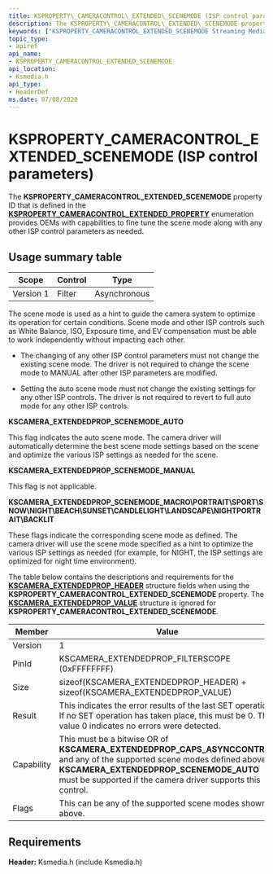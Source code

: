 ```yaml
---
title: KSPROPERTY\_CAMERACONTROL\_EXTENDED\_SCENEMODE (ISP control parameters)
description: The KSPROPERTY\_CAMERACONTROL\_EXTENDED\_SCENEMODE property ID that is defined in the KSPROPERTY\_CAMERACONTROL\_EXTENDED\_PROPERTY enumeration provides OEMs with capabilities to fine tune the scene mode along with any other ISP control parameters as needed.
keywords: ["KSPROPERTY_CAMERACONTROL_EXTENDED_SCENEMODE Streaming Media Devices"]
topic_type:
- apiref
api_name:
- KSPROPERTY_CAMERACONTROL_EXTENDED_SCENEMODE
api_location:
- Ksmedia.h
api_type:
- HeaderDef
ms.date: 07/08/2020
---
```


# KSPROPERTY\_CAMERACONTROL\_EXTENDED\_SCENEMODE (ISP control parameters)

The **KSPROPERTY\_CAMERACONTROL\_EXTENDED\_SCENEMODE** property ID that is defined in the [**KSPROPERTY\_CAMERACONTROL\_EXTENDED\_PROPERTY**](/windows-hardware/drivers/ddi/ksmedia/ne-ksmedia-ksproperty_cameracontrol_extended_property) enumeration provides OEMs with capabilities to fine tune the scene mode along with any other ISP control parameters as needed.

## Usage summary table

| Scope | Control | Type |
|--|--|--|
| Version 1 | Filter | Asynchronous |

The scene mode is used as a hint to guide the camera system to optimize its operation for certain conditions. Scene mode and other ISP controls such as White Balance, ISO, Exposure time, and EV compensation must be able to work independently without impacting each other.

- The changing of any other ISP control parameters must not change the existing scene mode. The driver is not required to change the scene mode to MANUAL after other ISP parameters are modified.

- Setting the auto scene mode must not change the existing settings for any other ISP controls. The driver is not required to revert to full auto mode for any other ISP controls.

**KSCAMERA\_EXTENDEDPROP\_SCENEMODE\_AUTO**

This flag indicates the auto scene mode. The camera driver will automatically determine the best scene mode settings based on the scene and optimize the various ISP settings as needed for the scene.

**KSCAMERA\_EXTENDEDPROP\_SCENEMODE\_MANUAL**

This flag is not applicable.

**KSCAMERA\_EXTENDEDPROP\_SCENEMODE\_MACRO\\PORTRAIT\\SPORT\\SNOW\\NIGHT\\BEACH\\SUNSET\\CANDLELIGHT\\LANDSCAPE\\NIGHTPORTRAIT\\BACKLIT**

These flags indicate the corresponding scene mode as defined. The camera driver will use the scene mode specified as a hint to optimize the various ISP settings as needed (for example, for NIGHT, the ISP settings are optimized for night time environment).

The table below contains the descriptions and requirements for the [**KSCAMERA\_EXTENDEDPROP\_HEADER**](/windows-hardware/drivers/ddi/ksmedia/ns-ksmedia-tagkscamera_extendedprop_header) structure fields when using the **KSPROPERTY\_CAMERACONTROL\_EXTENDED\_SCENEMODE** property. The [**KSCAMERA\_EXTENDEDPROP\_VALUE**](/windows-hardware/drivers/ddi/ksmedia/ns-ksmedia-tagkscamera_extendedprop_value) structure is ignored for **KSPROPERTY\_CAMERACONTROL\_EXTENDED\_SCENEMODE**.

| Member | Value |
|--|--|
| Version | 1 |
| PinId | KSCAMERA_EXTENDEDPROP_FILTERSCOPE (0xFFFFFFFF) |
| Size | sizeof(KSCAMERA_EXTENDEDPROP_HEADER) + sizeof(KSCAMERA_EXTENDEDPROP_VALUE) |
| Result | This indicates the error results of the last SET operation. If no SET operation has taken place, this must be 0. The value 0 indicates no errors were detected. |
| Capability | This must be a bitwise OR of **KSCAMERA_EXTENDEDPROP_CAPS_ASYNCCONTROL** and any of the supported scene modes defined above. **KSCAMERA_EXTENDEDPROP_SCENEMODE_AUTO** must be supported if the camera driver supports this control. |
| Flags | This can be any of the supported scene modes shown above. |

## Requirements

**Header:** Ksmedia.h (include Ksmedia.h)

